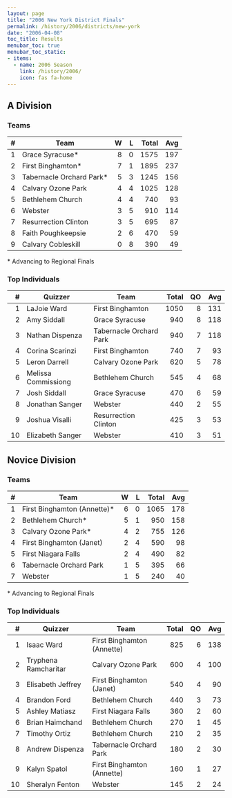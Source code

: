 ```yaml
---
layout: page
title: "2006 New York District Finals"
permalink: /history/2006/districts/new-york
date: "2006-04-08"
toc_title: Results
menubar_toc: true
menubar_toc_static:
- items:
  - name: 2006 Season
    link: /history/2006/
    icon: fas fa-home
---
```


## A Division

### Teams

|    # | Team                     |    W |    L | Total |  Avg |
| ---: | ------------------------ | ---: | ---: | ----: | ---: |
|    1 | Grace Syracuse*          |    8 |    0 |  1575 |  197 |
|    2 | First Binghamton*        |    7 |    1 |  1895 |  237 |
|    3 | Tabernacle Orchard Park* |    5 |    3 |  1245 |  156 |
|    4 | Calvary Ozone Park       |    4 |    4 |  1025 |  128 |
|    5 | Bethlehem Church         |    4 |    4 |   740 |   93 |
|    6 | Webster                  |    3 |    5 |   910 |  114 |
|    7 | Resurrection Clinton     |    3 |    5 |   695 |   87 |
|    8 | Faith Poughkeepsie       |    2 |    6 |   470 |   59 |
|    9 | Calvary Cobleskill       |    0 |    8 |   390 |   49 |

\* Advancing to Regional Finals

### Top Individuals

|    # | Quizzer             | Team                    | Total |   QO |  Avg |
| ---: | ------------------- | ----------------------- | ----: | ---: | ---: |
|    1 | LaJoie Ward         | First Binghamton        |  1050 |    8 |  131 |
|    2 | Amy Siddall         | Grace Syracuse          |   940 |    8 |  118 |
|    3 | Nathan Dispenza     | Tabernacle Orchard Park |   940 |    7 |  118 |
|    4 | Corina Scarinzi     | First Binghamton        |   740 |    7 |   93 |
|    5 | Leron Darrell       | Calvary Ozone Park      |   620 |    5 |   78 |
|    6 | Melissa Commissiong | Bethlehem Church        |   545 |    4 |   68 |
|    7 | Josh Siddall        | Grace Syracuse          |   470 |    6 |   59 |
|    8 | Jonathan Sanger     | Webster                 |   440 |    2 |   55 |
|    9 | Joshua Visalli      | Resurrection Clinton    |   425 |    3 |   53 |
|   10 | Elizabeth Sanger    | Webster                 |   410 |    3 |   51 |

## Novice Division

### Teams

|    # | Team                        |    W |    L | Total |  Avg |
| ---: | --------------------------- | ---: | ---: | ----: | ---: |
|    1 | First Binghamton (Annette)* |    6 |    0 |  1065 |  178 |
|    2 | Bethlehem Church*           |    5 |    1 |   950 |  158 |
|    3 | Calvary Ozone Park*         |    4 |    2 |   755 |  126 |
|    4 | First Binghamton (Janet)    |    2 |    4 |   590 |   98 |
|    5 | First Niagara Falls         |    2 |    4 |   490 |   82 |
|    6 | Tabernacle Orchard Park     |    1 |    5 |   395 |   66 |
|    7 | Webster                     |    1 |    5 |   240 |   40 |

\* Advancing to Regional Finals

### Top Individuals

|    # | Quizzer              | Team                       | Total |   QO |  Avg |
| ---: | -------------------- | -------------------------- | ----: | ---: | ---: |
|    1 | Isaac Ward           | First Binghamton (Annette) |   825 |    6 |  138 |
|    2 | Tryphena Ramcharitar | Calvary Ozone Park         |   600 |    4 |  100 |
|    3 | Elisabeth Jeffrey    | First Binghamton (Janet)   |   540 |    4 |   90 |
|    4 | Brandon Ford         | Bethlehem Church           |   440 |    3 |   73 |
|    5 | Ashley Matiasz       | First Niagara Falls        |   360 |    2 |   60 |
|    6 | Brian Haimchand      | Bethlehem Church           |   270 |    1 |   45 |
|    7 | Timothy Ortiz        | Bethlehem Church           |   210 |    2 |   35 |
|    8 | Andrew Dispenza      | Tabernacle Orchard Park    |   180 |    2 |   30 |
|    9 | Kalyn Spatol         | First Binghamton (Annette) |   160 |    1 |   27 |
|   10 | Sheralyn Fenton      | Webster                    |   145 |    2 |   24 |
